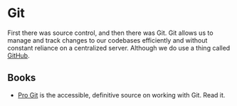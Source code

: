 # Git

First there was source control, and then there was Git. Git allows us to manage and track changes to our codebases efficiently and without constant reliance on a centralized server. Although we do use a thing called [GitHub][gh].

## Books

- [Pro Git][pg] is the accessible, definitive source on working with Git. Read it.

[gh]: https://github.com
[pg]: https://progit.org
